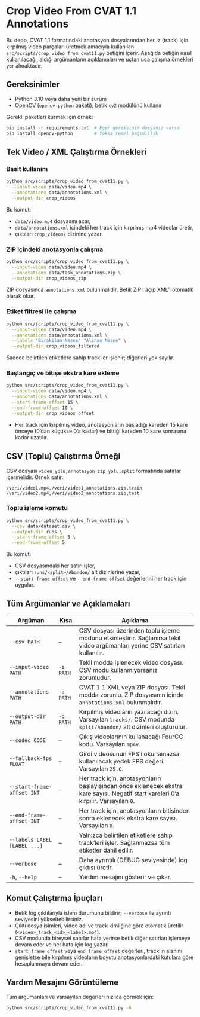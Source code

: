 # Crop Video From CVAT 1.1 Annotations

Bu depo, CVAT 1.1 formatındaki anotasyon dosyalarından her iz (track) için kırpılmış video parçaları üretmek amacıyla kullanılan `src/scripts/crop_video_from_cvat11.py` betiğini içerir. Aşağıda betiğin nasıl kullanılacağı, aldığı argümanların açıklamaları ve uçtan uca çalışma örnekleri yer almaktadır.

## Gereksinimler

- Python 3.10 veya daha yeni bir sürüm
- OpenCV (`opencv-python` paketi); betik `cv2` modülünü kullanır

Gerekli paketleri kurmak için örnek:

```bash
pip install -r requirements.txt  # Eğer gereksinim dosyanız varsa
pip install opencv-python        # Yoksa temel bağımlılık
```

## Tek Video / XML Çalıştırma Örnekleri

### Basit kullanım

```bash
python src/scripts/crop_video_from_cvat11.py \
  --input-video data/video.mp4 \
  --annotations data/annotations.xml \
  --output-dir crop_videos
```

Bu komut:
- `data/video.mp4` dosyasını açar,
- `data/annotations.xml` içindeki her track için kırpılmış mp4 videolar üretir,
- çıktıları `crop_videos/` dizinine yazar.

### ZIP içindeki anotasyonla çalışma

```bash
python src/scripts/crop_video_from_cvat11.py \
  --input-video data/video.mp4 \
  --annotations data/task_annotations.zip \
  --output-dir crop_videos_zip
```

ZIP dosyasında `annotations.xml` bulunmalıdır. Betik ZIP’i açıp XML’i otomatik olarak okur.

### Etiket filtresi ile çalışma

```bash
python src/scripts/crop_video_from_cvat11.py \
  --input-video data/video.mp4 \
  --annotations data/annotations.xml \
  --labels "Birakilan Nesne" "Alinan Nesne" \
  --output-dir crop_videos_filtered
```

Sadece belirtilen etiketlere sahip track’ler işlenir; diğerleri yok sayılır.

### Başlangıç ve bitişe ekstra kare ekleme

```bash
python src/scripts/crop_video_from_cvat11.py \
  --input-video data/video.mp4 \
  --annotations data/annotations.xml \
  --start-frame-offset 15 \
  --end-frame-offset 10 \
  --output-dir crop_videos_offset
```

- Her track için kırpılmış video, anotasyonların başladığı kareden 15 kare önceye (0’dan küçükse 0’a kadar) ve bittiği kareden 10 kare sonrasına kadar uzatılır.

## CSV (Toplu) Çalıştırma Örneği

CSV dosyası `video_yolu,annotasyon_zip_yolu,split` formatında satırlar içermelidir. Örnek satır:

```
/veri/video1.mp4,/veri/video1_annotations.zip,train
/veri/video2.mp4,/veri/video2_annotations.zip,test
```

### Toplu işleme komutu

```bash
python src/scripts/crop_video_from_cvat11.py \
  --csv data/dataset.csv \
  --output-dir runs \
  --start-frame-offset 5 \
  --end-frame-offset 5
```

Bu komut:
- CSV dosyasındaki her satırı işler,
- çıktıları `runs/<split>/Abandon/` alt dizinlerine yazar,
- `--start-frame-offset` ve `--end-frame-offset` değerlerini her track için uygular.

## Tüm Argümanlar ve Açıklamaları

| Argüman | Kısa | Açıklama |
|---------|------|----------|
| `--csv PATH` | – | CSV dosyası üzerinden toplu işleme modunu etkinleştirir. Sağlanırsa tekil video argümanları yerine CSV satırları kullanılır. |
| `--input-video PATH` | `-i PATH` | Tekil modda işlenecek video dosyası. CSV modu kullanmıyorsanız zorunludur. |
| `--annotations PATH` | `-a PATH` | CVAT 1.1 XML veya ZIP dosyası. Tekil modda zorunlu. ZIP dosyasının içinde `annotations.xml` bulunmalıdır. |
| `--output-dir PATH` | `-o PATH` | Kırpılmış videoların yazılacağı dizin. Varsayılan `tracks/`. CSV modunda `split/Abandon/` alt dizinleri oluşturulur. |
| `--codec CODE` | – | Çıkış videolarının kullanacağı FourCC kodu. Varsayılan `mp4v`. |
| `--fallback-fps FLOAT` | – | Girdi videosunun FPS’i okunamazsa kullanılacak yedek FPS değeri. Varsayılan `25.0`. |
| `--start-frame-offset INT` | – | Her track için, anotasyonların başlayışından önce eklenecek ekstra kare sayısı. Negatif start kareleri 0’a kırpılır. Varsayılan `0`. |
| `--end-frame-offset INT` | – | Her track için, anotasyonların bitişinden sonra eklenecek ekstra kare sayısı. Varsayılan `0`. |
| `--labels LABEL [LABEL ...]` | – | Yalnızca belirtilen etiketlere sahip track’leri işler. Sağlanmazsa tüm etiketler dahil edilir. |
| `--verbose` | – | Daha ayrıntılı (DEBUG seviyesinde) log çıktısı üretir. |
| `-h`, `--help` | – | Yardım mesajını gösterir ve çıkar. |

## Komut Çalıştırma İpuçları

- Betik log çıktılarıyla işlem durumunu bildirir; `--verbose` ile ayrıntı seviyesini yükseltebilirsiniz.
- Çıktı dosya isimleri, video adı ve track kimliğine göre otomatik üretilir (`<video>_track_<id>_<label>.mp4`).
- CSV modunda bireysel satırlar hata verirse betik diğer satırları işlemeye devam eder ve her hata için log yazar.
- `start_frame_offset` veya `end_frame_offset` değerleri, track’in alanını genişletse bile kırpılmış videoların boyutu anotasyonlardaki kutulara göre hesaplanmaya devam eder.

## Yardım Mesajını Görüntüleme

Tüm argümanları ve varsayılan değerleri hızlıca görmek için:

```bash
python src/scripts/crop_video_from_cvat11.py -h
```
